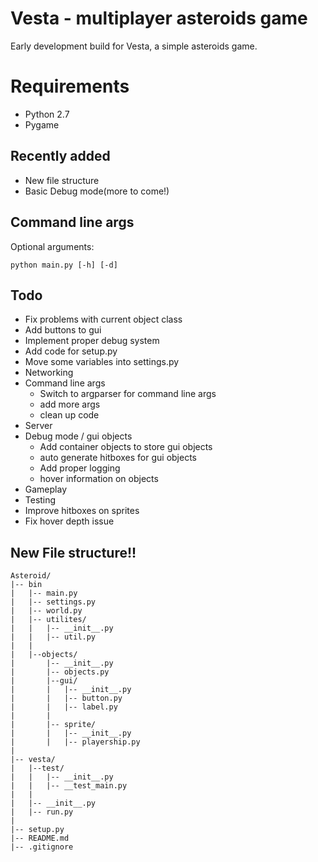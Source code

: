 #   Vesta - multiplayer asteroids game

Early development build for Vesta, a simple asteroids game.

# Requirements

*   Python 2.7      
*   Pygame

## Recently added

*   New file structure
*   Basic Debug mode(more to come!)

## Command line args

Optional arguments:
```
python main.py [-h] [-d]
```


##  Todo

*   Fix problems with current object class
*   Add buttons to gui
*   Implement proper debug system
*   Add code for setup.py
*   Move some variables into settings.py
*   Networking
*   Command line args
    *   Switch to argparser for command line args
    *   add more args
    *   clean up code
*   Server
*   Debug mode / gui objects
    *   Add container objects to store gui objects
    *   auto generate hitboxes for gui objects
    *   Add proper logging
    *   hover information on objects
*   Gameplay
*   Testing
*   Improve hitboxes on sprites
*   Fix hover depth issue


##  New File structure!!

```
Asteroid/
|-- bin
|   |-- main.py
|   |-- settings.py
|   |-- world.py
|   |-- utilites/
|   |   |-- __init__.py
|   |   |-- util.py
|   |   
|   |--objects/
|       |-- __init__.py
|       |-- objects.py
|       |--gui/
|       |   |-- __init__.py
|       |   |-- button.py
|       |   |-- label.py
|       |
|       |-- sprite/
|       |   |-- __init__.py
|       |   |-- playership.py
|
|-- vesta/
|   |--test/
|   |   |-- __init__.py
|   |   |-- __test_main.py
|   |       
|   |-- __init__.py
|   |-- run.py
|   
|-- setup.py
|-- README.md
|-- .gitignore

```
